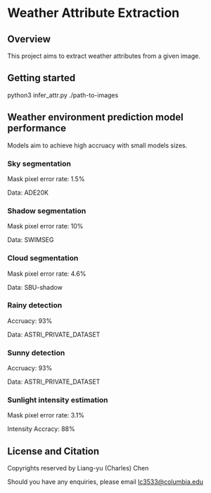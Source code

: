 # Weather Attribute Extraction



## Overview
This project aims to extract weather attributes from a given image.

## Getting started
 python3 infer_attr.py ./path-to-images

## Weather environment prediction model performance

Models aim to achieve high accruacy with small models sizes.

### Sky segmentation
Mask pixel error rate: 1.5% 

Data: ADE20K

### Shadow segmentation
Mask pixel error rate: 10% 

Data: SWIMSEG

### Cloud segmentation
Mask pixel error rate: 4.6% 

Data: SBU-shadow

### Rainy detection
Accruacy: 93%

Data: ASTRI_PRIVATE_DATASET

### Sunny detection
Accruacy: 93%

Data: ASTRI_PRIVATE_DATASET

### Sunlight intensity estimation
Mask pixel error rate: 3.1%

Intensity Accracy: 88%

## License and Citation
Copyrights reserved by Liang-yu (Charles) Chen

Should you have any enquiries, please email lc3533@columbia.edu


